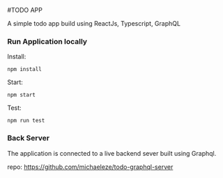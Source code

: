 #TODO APP

A simple todo app build using ReactJs, Typescript, GraphQL

### Run Application locally

Install:
```
npm install
```

Start:
```
npm start
```

Test:
```
npm run test
```

### Back Server
The application is connected to a live backend sever built using Graphql.

repo:
https://github.com/michaeleze/todo-graphql-server
